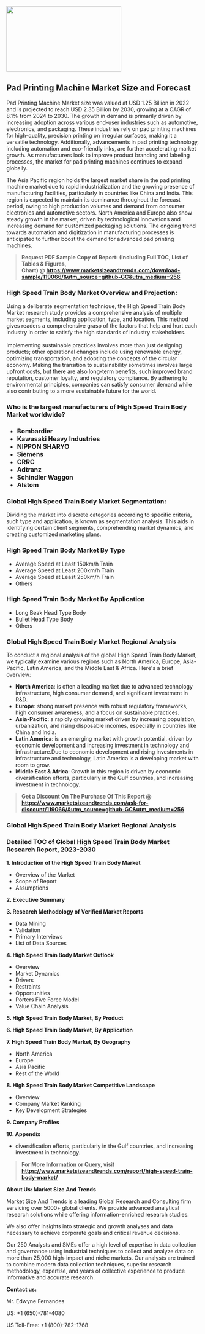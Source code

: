 <p><img class="alignnone size-medium wp-image-20088" src="https://ffe5etoiles.com/wp-content/uploads/2024/12/MST1-300x171.png" alt="" width="300" height="171" /></p><h2>Pad Printing Machine Market Size and Forecast</h2><p>Pad Printing Machine Market size was valued at USD 1.25 Billion in 2022 and is projected to reach USD 2.35 Billion by 2030, growing at a CAGR of 8.1% from 2024 to 2030. The growth in demand is primarily driven by increasing adoption across various end-user industries such as automotive, electronics, and packaging. These industries rely on pad printing machines for high-quality, precision printing on irregular surfaces, making it a versatile technology. Additionally, advancements in pad printing technology, including automation and eco-friendly inks, are further accelerating market growth. As manufacturers look to improve product branding and labeling processes, the market for pad printing machines continues to expand globally.</p><p>The Asia Pacific region holds the largest market share in the pad printing machine market due to rapid industrialization and the growing presence of manufacturing facilities, particularly in countries like China and India. This region is expected to maintain its dominance throughout the forecast period, owing to high production volumes and demand from consumer electronics and automotive sectors. North America and Europe also show steady growth in the market, driven by technological innovations and increasing demand for customized packaging solutions. The ongoing trend towards automation and digitization in manufacturing processes is anticipated to further boost the demand for advanced pad printing machines.</p></p><blockquote id="" class=""><strong>Request PDF Sample Copy of Report: (Including Full TOC, List of Tables &amp; Figures, Chart)&nbsp;@&nbsp;<strong><a href="https://www.marketsizeandtrends.com/download-sample/119066/&utm_source=github-GC&utm_medium=256" target="_blank">https://www.marketsizeandtrends.com/download-sample/119066/&utm_source=github-GC&utm_medium=256</a></strong></strong></blockquote><h3 id="" class="">High Speed Train Body Market&nbsp;Overview and Projection:</h3><p id="" class="">Using a deliberate segmentation technique, the High Speed Train Body Market research study provides a comprehensive analysis of multiple market segments, including application, type, and location. This method gives readers a comprehensive grasp of the factors that help and hurt each industry in order to satisfy the high standards of industry stakeholders. <br /> <br />Implementing sustainable practices involves more than just designing products; other operational changes include using renewable energy, optimizing transportation, and adopting the concepts of the circular economy. Making the transition to sustainability sometimes involves large upfront costs, but there are also long-term benefits, such improved brand reputation, customer loyalty, and regulatory compliance. By adhering to environmental principles, companies can satisfy consumer demand while also contributing to a more sustainable future for the world.</p><h3 id="" class="">Who is the largest manufacturers of&nbsp;High Speed Train Body Market worldwide?</h3><h3 class=""><p><ul><li>Bombardier </li><li> Kawasaki Heavy Industries </li><li> NIPPON SHARYO </li><li> Siemens </li><li> CRRC </li><li> Adtranz </li><li> Schindler Waggon </li><li> Alstom</li></ul></p></h3><h3 id="" class="">Global&nbsp;High Speed Train Body Market Segmentation:</h3><p id="" class="">Dividing the market into discrete categories according to specific criteria, such type and application, is known as segmentation analysis. This aids in identifying certain client segments, comprehending market dynamics, and creating customized marketing plans.</p><h3 id="" class="">High Speed Train Body Market&nbsp;By Type</h3><p><p><ul><li>Average Speed at Least 150km/h Train </li><li> Average Speed at Least 200km/h Train </li><li> Average Speed at Least 250km/h Train </li><li> Others</p></li></ul></p></p><h3 id="" class="">High Speed Train Body Market&nbsp;By Application</h3><p class=""><p><ul><li>Long Beak Head Type Body </li><li> Bullet Head Type Body </li><li> Others</li></ul></p></p><h3 id="" class="">Global High Speed Train Body Market Regional Analysis</h3><p id="" class="">To conduct a regional analysis of the global High Speed Train Body Market, we typically examine various regions such as North America, Europe, Asia-Pacific, Latin America, and the Middle East &amp; Africa. Here's a brief overview:</p><ul><li><strong>North America</strong>: is often a leading market due to advanced technology infrastructure, high consumer demand, and significant investment in R&amp;D.</li><li><strong>Europe</strong>: strong market presence with robust regulatory frameworks, high consumer awareness, and a focus on sustainable practices.</li><li><strong>Asia-Pacific</strong>: a rapidly growing market driven by increasing population, urbanization, and rising disposable incomes, especially in countries like China and India.</li><li><strong>Latin America</strong>: is an emerging market with growth potential, driven by economic development and increasing investment in technology and infrastructure.Due to economic development and rising investments in infrastructure and technology, Latin America is a developing market with room to grow.</li><li><strong>Middle East &amp; Africa</strong>: Growth in this region is driven by economic diversification efforts, particularly in the Gulf countries, and increasing investment in technology.</li></ul><blockquote id="" class=""><strong>Get a Discount On The Purchase Of This Report @ <strong><a href="https://www.marketsizeandtrends.com/ask-for-discount/119066/&utm_source=github-GC&utm_medium=256" target="_blank">https://www.marketsizeandtrends.com/ask-for-discount/119066/&utm_source=github-GC&utm_medium=256</a></strong></strong></blockquote><h3 id="" class="">Global High Speed Train Body Market Regional Analysis</h3><h3 id="" class="">Detailed TOC of Global High Speed Train Body Market Research Report, 2023-2030</h3><p id="" class=""><strong>1. Introduction of the High Speed Train Body Market</strong></p><ul><li>Overview of the Market</li><li>Scope of Report</li><li>Assumptions</li></ul><p id="" class=""><strong>2. Executive Summary</strong></p><p id="" class=""><strong>3. Research Methodology of Verified Market Reports</strong></p><ul><li>Data Mining</li><li>Validation</li><li>Primary Interviews</li><li>List of Data Sources</li></ul><p id="" class=""><strong>4. High Speed Train Body Market Outlook</strong></p><ul><li>Overview</li><li>Market Dynamics</li><li>Drivers</li><li>Restraints</li><li>Opportunities</li><li>Porters Five Force Model</li><li>Value Chain Analysis</li></ul><p id="" class=""><strong>5. High Speed Train Body Market, By Product</strong></p><p id="" class=""><strong>6. High Speed Train Body Market, By Application</strong></p><p id="" class=""><strong>7. High Speed Train Body Market, By Geography</strong></p><ul><li>North America</li><li>Europe</li><li>Asia Pacific</li><li>Rest of the World</li></ul><p id="" class=""><strong>8. High Speed Train Body Market Competitive Landscape</strong></p><ul><li>Overview</li><li>Company Market Ranking</li><li>Key Development Strategies</li></ul><p id="" class=""><strong>9. Company Profiles</strong></p><p id="" class=""><strong>10. Appendix</strong></p><ul><li>diversification efforts, particularly in the Gulf countries, and increasing investment in technology.</li></ul><blockquote id="" class=""><strong>For More Information or Query, visit <strong><strong><a href="https://www.marketsizeandtrends.com/report/high-speed-train-body-market/" target="_blank">https://www.marketsizeandtrends.com/report/high-speed-train-body-market/</a></strong></strong></strong></blockquote><p id="" class=""><strong>About Us: Market Size And Trends</strong></p><p id="" class="">Market Size And Trends is a leading Global Research and Consulting firm servicing over 5000+ global clients. We provide advanced analytical research solutions while offering information-enriched research studies.</p><p id="" class="">We also offer insights into strategic and growth analyses and data necessary to achieve corporate goals and critical revenue decisions.</p><p id="" class="">Our 250 Analysts and SMEs offer a high level of expertise in data collection and governance using industrial techniques to collect and analyze data on more than 25,000 high-impact and niche markets. Our analysts are trained to combine modern data collection techniques, superior research methodology, expertise, and years of collective experience to produce informative and accurate research.</p><p id="" class=""><strong>Contact us:</strong></p><p id="" class="">Mr. Edwyne Fernandes</p><p id="" class="">US: +1 (650)-781-4080</p><p id="" class="">US Toll-Free: +1 (800)-782-1768</p>
